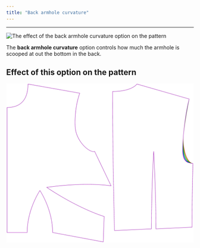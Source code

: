 ```yaml
---
title: "Back armhole curvature"
---
```


---

![The effect of the back armhole curvature option on the pattern](sample.png)

The **back armhole curvature** option controls how much the armhole is scooped at out the bottom in the back.

## Effect of this option on the pattern

![This image shows the effect of this option by superimposing several variants that have a different value for this option](bella_backarmholecurvature_sample.svg "Effect of this option on the pattern")
